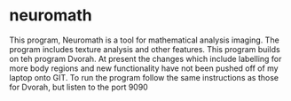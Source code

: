 # neuromath
This program, Neuromath is a tool for mathematical analysis imaging. The program includes texture analysis and other features. 
This program builds on teh program Dvorah. At present the changes which include labelling for more body regions and new functionality have not been pushed off of my laptop onto GIT.
To run the program follow the same instructions as those for Dvorah, but listen to the port 9090

